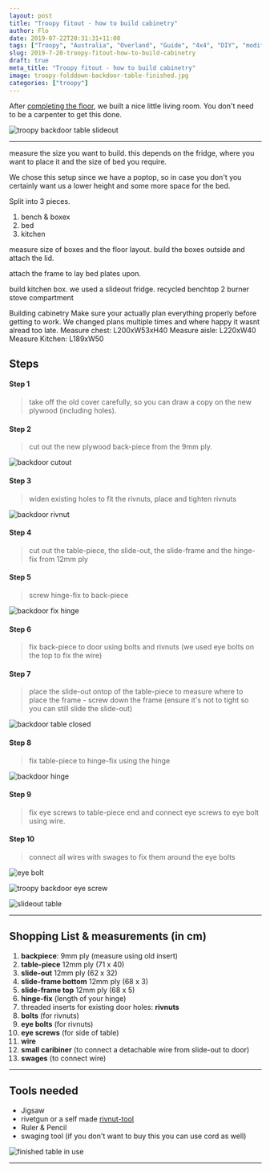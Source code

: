 ```yaml
---
layout: post
title: "Troopy fitout - how to build cabinetry"
author: Flo
date: 2019-07-22T20:31:31+11:00
tags: ["Troopy", "Australia", "Overland", "Guide", "4x4", "DIY", "modification"]
slug: 2019-7-20-troopy-fitout-how-to-build-cabinetry
draft: true
meta_title: "Troopy fitout - how to build cabinetry"
image: troopy-folddown-backdoor-table-finished.jpg
categories: ["troopy"]
---
```


After [completing the floor](floor), we built a nice little living room.<!-- end --> You don't need to be a carpenter to get this done.

![troopy backdoor table slideout](./troopy-backdoor-table-slideout-diy.jpg)

---

measure the size you want to build. this depends on the fridge, where you want to place it and the size of bed you require.

We chose this setup since we have a poptop, so in case you don't you certainly want us a lower height and some more space for the bed.

Split into 3 pieces.
1. bench & boxex
2. bed
3. kitchen

measure size of boxes and the floor layout. build the boxes outside and attach the lid.

attach the frame to lay bed plates upon.

build kitchen box.
we used a slideout fridge.
recycled benchtop
2 burner stove compartment

Building cabinetry
Make sure your actually plan everything properly before getting to work.
We changed plans multiple times and where happy it wasnt alread too late.
Measure chest: L200xW53xH40
Measure aisle: L220xW40
Measure Kitchen: L189xW50




## Steps

#### Step 1 

> take off the old cover carefully, so you can draw a copy on the new plywood (including holes).

#### Step 2

> cut out the new plywood back-piece from the 9mm ply.

![backdoor cutout](./troopy-backdoor-cutout-backdoor.jpg)

#### Step 3

> widen existing holes to fit the rivnuts, place and tighten rivnuts

![backdoor rivnut](./troopy-backdoor-rivnut-inserts.jpg)

#### Step 4

> cut out the table-piece, the slide-out, the slide-frame and the hinge-fix from 12mm ply

#### Step 5

> screw hinge-fix to back-piece

![backdoor fix hinge](./troopy-backdoor-fix-hinge.jpg)

#### Step 6

> fix back-piece to door using bolts and rivnuts (we used eye bolts on the top to fix the wire)

#### Step 7

> place the slide-out ontop of the table-piece to measure where to place the frame - screw down the frame (ensure it's not to tight so you can still slide the slide-out)

![backdoor table closed](./troopy-backdoor-table-closed.jpg)

#### Step 8

> fix table-piece to hinge-fix using the hinge

![backdoor hinge](./troopy-backdoor-table-hinge.jpg)

#### Step 9

> fix eye screws to table-piece end and connect eye screws to eye bolt using wire.

#### Step 10

> connect all wires with swages to fix them around the eye bolts

![eye bolt](./troopy-fold-down-table-eye-bolt.jpg)

![troopy backdoor eye screw](./troopy-fold-down-table-eye-screw.jpg)

![slideout table](./troopy-backdoor-slideout-table.jpg)

---

## Shopping List & measurements (in cm)

1. **backpiece**: 9mm ply (measure using old insert)
2. **table-piece** 12mm ply (71 x 40)
3. **slide-out** 12mm ply (62 x 32)
4. **slide-frame bottom** 12mm ply (68 x 3)
5. **slide-frame top** 12mm ply (68 x 5)
6. **hinge-fix** (length of your hinge)
7. threaded inserts for existing door holes: **rivnuts**
8. **bolts** (for rivnuts)
9. **eye bolts** (for rivnuts)
10. **eye screws** (for side of table)
11. **wire**
12. **small caribiner** (to connect a detachable wire from slide-out to door)
13. **swages** (to connect wire)

---

## Tools needed

* Jigsaw
* rivetgun or a self made [rivnut-tool](https://www.youtube.com/watch?v=SzWj5y00sVg) 
* Ruler & Pencil
* swaging tool (if you don't want to buy this you can use cord as well)

![finished table in use](./troopy-table-folddown-finished.jpg)

---